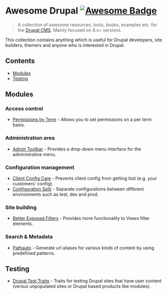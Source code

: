 # Awesome Drupal [![Awesome Badge](https://awesome.re/badge.svg)](https://awesome.re)

> A collection of awesome resources, tools, books, examples etc. for the [Drupal CMS](https://www.drupal.org/). Mainly focused on 8.x+ versions.

This collection contains anything which is useful for Drupal developers, site builders, themers and anyone who is interested in Drupal.


## Contents

- [Modules](#modules)
- [Testing](#testing)


## Modules

### Access control
- [Permissions by Term](https://www.drupal.org/project/permissions_by_term) - Allows you to set permissions on a per term basis.

### Administration area
- [Admin Toolbar](https://www.drupal.org/project/admin_toolbar) - Provides a drop-down menu interface for the administrative menu.

### Configuration management
- [Client Config Care](https://www.drupal.org/project/client_config_care) - Prevents client config from getting lost (e.g. your customers' config).
- [Configuration Split](https://www.drupal.org/project/config_split) - Separate configurations between different environments such as test, dev and prod.

### Site building
- [Better Exposed Filters](https://www.drupal.org/project/better_exposed_filters) - Provides more functionality to Views filter elements.

### Search & Metadata
- [Pathauto](https://www.drupal.org/project/pathauto) - Generate url aliases for various kinds of content by using predefined patterns.

## Testing

- [Drupal Test Traits](https://gitlab.com/weitzman/drupal-test-traits) - Traits for testing Drupal sites that have user content (versus unpopulated sites or Drupal based products like modules).